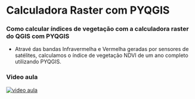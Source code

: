 # Calculadora Raster com PYQGIS

### Como calcular índices de vegetação com a calculadora raster do QGIS com PYQGIS

* Atravé das bandas Infravermelha e Vermelha geradas por sensores de satélites, calculamos o índice de vegetação NDVI de um ano completo utilizando PYQGIS.

### Video aula
[![video aula](https://img.youtube.com/vi/b0I0vXEHpjw/maxresdefault.jpg)](https://youtu.be/b0I0vXEHpjw)
